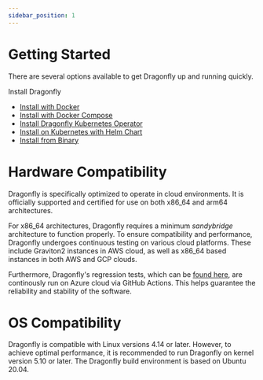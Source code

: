 ```yaml
---
sidebar_position: 1
---
```


# Getting Started

There are several options available to get Dragonfly up and running quickly.

Install Dragonfly

- [Install with Docker](./docker.md)
- [Install with Docker Compose](./docker-compose.md)
- [Install Dragonfly Kubernetes Operator](./kubernetes-operator.md)
- [Install on Kubernetes with Helm Chart](./kubernetes.md)
- [Install from Binary](./binary.md)

# Hardware Compatibility
Dragonfly is specifically optimized to operate in cloud environments.
It is officially supported and certified for use on both x86_64 and arm64 architectures.

For x86_64 architectures, Dragonfly requires a minimum *sandybridge* architecture to function properly.
To ensure compatibility and performance, Dragonfly undergoes continuous testing on various cloud platforms. These include Graviton2 instances in AWS cloud, as well as x86_64 based instances in both AWS and GCP clouds.

Furthermore, Dragonfly's regression tests, which can be [found here](https://github.com/dragonflydb/dragonfly/actions/workflows/regression-tests.yml), are continously run on Azure cloud via GitHub Actions.
This helps guarantee the reliability and stability of the software.

# OS Compatibility
Dragonfly is compatible with Linux versions 4.14 or later.
However, to achieve optimal performance, it is recommended to run Dragonfly on kernel version 5.10 or later.
The Dragonfly build environment is based on Ubuntu 20.04.